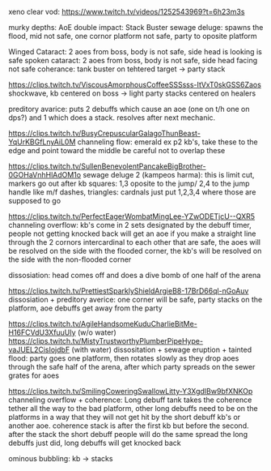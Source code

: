 xeno clear vod: https://www.twitch.tv/videos/1252543969?t=6h23m3s

murky depths: AoE
double impact: Stack Buster
sewage deluge: spawns the flood, mid not safe, one cornor platform not safe, party to oposite platform

Winged Cataract: 2 aoes from boss, body is not safe, side head is looking is safe
spoken cataract: 2 aoes from boss, body is not safe, side head facing not safe
coherance: tank buster on tehtered target -> party stack

https://clips.twitch.tv/ViscousAmorphousCoffeeSSSsss-ItVxT0skGSS6Zaos
shockwave, kb centered on boss -> light party stacks centered on healers

preditory avarice: puts 2 debuffs which cause an aoe (one on t/h one on dps?) and 1 which does a stack.  resolves after next mechanic. 

https://clips.twitch.tv/BusyCrepuscularGalagoThunBeast-YqUrKBGfLnyAiL0M
channeling flow: emerald ex p2 kb's, take these to the edge and point toward the middle be careful not to overlap these

https://clips.twitch.tv/SullenBenevolentPancakeBigBrother-0GOHaVnhHlAdOM1o
sewage deluge 2 (kampeos harma): this is limit cut, markers go out after kb squares: 1,3 oposite to the jump/ 2,4 to the jump handle like m/f dashes, triangles: cardnals just put 1,2,3,4 where those are supposed to go

https://clips.twitch.tv/PerfectEagerWombatMingLee-YZwODETjcU--QXR5
channeling overflow: kb's come in 2 sets designated by the debuff timer, people not getting knocked back will get an aoe
                     if you make a straight line through the 2 cornors intercardinal to each other that are safe, the aoes will be resolved on the side with the flooded corner, the kb's will be resolved on the side with the non-flooded corner

dissosiation: head comes off and does a dive bomb of one half of the arena


https://clips.twitch.tv/PrettiestSparklyShieldArgieB8-17BrD66ql-nGoAuv
dissosiation + preditory averice: one corner will be safe, party stacks on the platform, aoe debuffs get away from the party

https://clips.twitch.tv/AgileHandsomeKuduCharlieBitMe-H16FCVdU3XfuuUIy (w/o water)
https://clips.twitch.tv/MistyTrustworthyPlumberPipeHype-vaJUEL2CisIojdbF (with water)
dissositation + sewage eruption + tainted flood: party goes one platform, then rotates slowly as they drop aoes through the safe half of the arena, after which party spreads on the sewer grates for aoes

https://clips.twitch.tv/SmilingCoweringSwallowLitty-Y3XgdIBw9bfXNKOp
channeling overflow + coherence: Long debuff tank takes the coherence tether all the way to the bad platform, other long debuffs need to be on the platforms in a way that they will not get hit by the short debuff kb's or another aoe.  coherence stack is after the first kb but before the second.  after the stack the short debuff people will do the same spread the long debuffs just did, long debuffs will get knocked back

ominous bubbling: kb -> stacks
